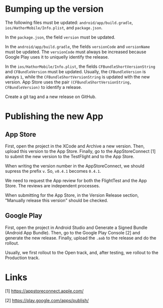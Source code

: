 
# Bumping up the version

The following files must be updated: `android/app/build.gradle`, `ios/HathorMobile/Info.plist`, and `package.json`.

In the `package.json`, the field `version` must be updated.

In the `android/app/build.gradle`, the fields `versionCode` and `versionName` must be updated. The `versionCode` must always be increased because Google Play uses it to uniquelly identify the release.

In the `ios/HathorMobile/Info.plist`, the fields `CFBundleShortVersionString` and `CFBundleVersion` must be updated. Usually, the `CFBundleVersion` is always `1`, while the `CFBundleShortVersionString` is updated with the new version. App Store uses the pair `(CFBundleShortVersionString, CFBundleVersion)` to identify a release.

Create a git tag and a new release on GitHub.

# Publishing the new App

## App Store

First, open the project in the XCode and Archive a new version. Then, upload this version to the App Store. Finally, go to the AppStoreConnect [1] to submit the new version to the TestFlight and to the App Store.

When writing the version number in the AppStoreConnect, we should supress the prefix `v`. So, `v0.4.1` becomes `0.4.1`.

We need to request the App review for both the FlightTest and the App Store. The reviews are independent processes.

When submitting for the App Store, in the Version Release section, "Manually release this version" should be checked.


## Google Play

First, open the project in Android Studio and Generate a Signed Bundle (Android App Bundle). Then, go to the Google Play Console [2] and generate the new release. Finally, upload the `.aab` to the release and do the rollout.

Usually, we first rollout to the Open track, and, after testing, we rollout to the Production track.


# Links

[1] https://appstoreconnect.apple.com/

[2] https://play.google.com/apps/publish/
